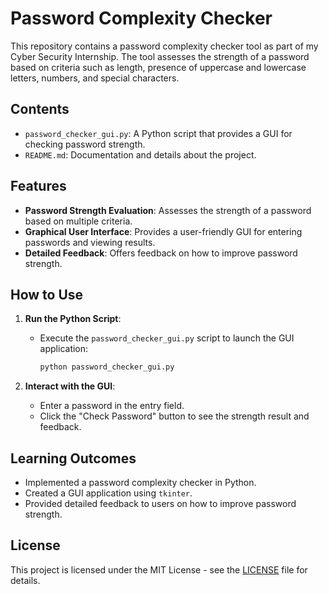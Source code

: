 # Password Complexity Checker

This repository contains a password complexity checker tool as part of my Cyber Security Internship. The tool assesses the strength of a password based on criteria such as length, presence of uppercase and lowercase letters, numbers, and special characters.

## Contents

- `password_checker_gui.py`: A Python script that provides a GUI for checking password strength.
- `README.md`: Documentation and details about the project.

## Features

- **Password Strength Evaluation**: Assesses the strength of a password based on multiple criteria.
- **Graphical User Interface**: Provides a user-friendly GUI for entering passwords and viewing results.
- **Detailed Feedback**: Offers feedback on how to improve password strength.

## How to Use

1. **Run the Python Script**:
   - Execute the `password_checker_gui.py` script to launch the GUI application:
     ```bash
     python password_checker_gui.py
     ```

2. **Interact with the GUI**:
   - Enter a password in the entry field.
   - Click the "Check Password" button to see the strength result and feedback.

## Learning Outcomes

- Implemented a password complexity checker in Python.
- Created a GUI application using `tkinter`.
- Provided detailed feedback to users on how to improve password strength.

## License

This project is licensed under the MIT License - see the [LICENSE](LICENSE) file for details.
